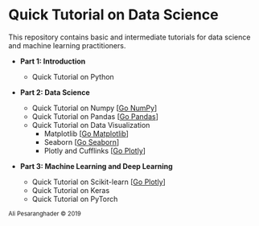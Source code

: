 # Quick Tutorial on Data Science

This repository contains basic and intermediate tutorials for data science and machine learning practitioners.

* **Part 1: Introduction**
  * Quick Tutorial on Python
  
* **Part 2: Data Science**
  * Quick Tutorial on Numpy [<a href="https://github.com/alipsgh/Quick-Tutorial-on-Data-Science/blob/master/part_2_data_science/part_2_1_numpy.ipynb" target="_blank">Go NumPy</a>]
  * Quick Tutorial on Pandas [<a href="https://github.com/alipsgh/Quick-Tutorial-on-Data-Science/blob/master/part_2_data_science/part_2_2_pandas.ipynb" target="_blank">Go Pandas</a>]
  * Quick Tutorial on Data Visualization
    * Matplotlib [<a href="https://github.com/alipsgh/Quick-Tutorial-on-Data-Science/blob/master/part_2_data_science/part_2_3_1_matplotlib.ipynb" target="_blank">Go Matplotlib</a>]
    * Seaborn [<a href="https://github.com/alipsgh/Quick-Tutorial-on-Data-Science/blob/master/part_2_data_science/part_2_3_2_seaborn.ipynb" target="_blank">Go Seaborn</a>]
    * Plotly and Cufflinks [<a href="https://github.com/alipsgh/Quick-Tutorial-on-Data-Science/blob/master/part_2_data_science/part_2_3_3_plotly_and_cufflinks.ipynb" target="_blank">Go Plotly</a>]
  
* **Part 3: Machine Learning and Deep Learning**
  * Quick Tutorial on Scikit-learn [<a href="https://github.com/alipsgh/Quick-Tutorial-on-Data-Science/tree/master/part_3_ml_dl/quick-tutorial-on-scikit-learn" target="_blank">Go Plotly</a>]
  * Quick Tutorial on Keras
  * Quick Tutorial on PyTorch

<sub>Ali Pesaranghader © 2019</sub>
